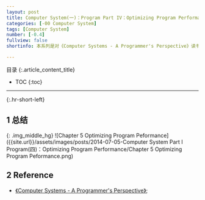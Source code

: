 ```yaml
---
layout: post
title: Computer System(一)：Program Part IV：Optimizing Program Performance
categories: [-00 Computer System]
tags: [Computer System]
number: [-0.4]
fullview: false
shortinfo: 本系列是对《Computer Systems - A Programmer's Perspective》读书总结，作为计算机科学其他课程的基础。本文是第5篇笔记《Optimizing Program Performance》。

---
```

目录
{:.article_content_title}


* TOC
{:toc}

---
{:.hr-short-left}


## 1 总结 ##

{: .img_middle_hg}
![Chapter 5 Optimizing Program Peformance]({{site.url}}/assets/images/posts/2014-07-05-Computer System Part I Program(四)：Optimizing Program Performance/Chapter 5 Optimizing Program Peformance.png)

## 2 Reference ##

- [《Computer Systems - A Programmer's Perspective》](https://www.amazon.com/Computer-Systems-Programmers-Perspective-2nd/dp/0136108040);





